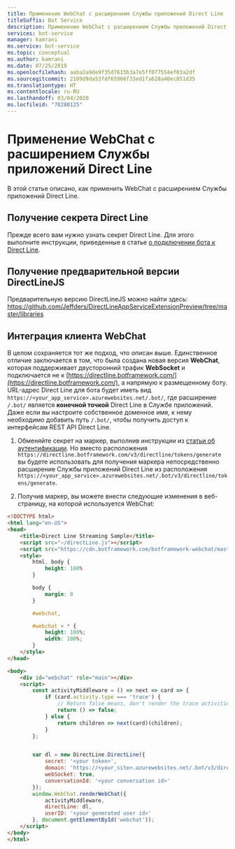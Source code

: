 ```yaml
---
title: Применение WebChat с расширением Службы приложений Direct Line
titleSuffix: Bot Service
description: Применение WebChat с расширением Службы приложений Direct Line
services: bot-service
manager: kamrani
ms.service: bot-service
ms.topic: conceptual
ms.author: kamrani
ms.date: 07/25/2019
ms.openlocfilehash: aaba2a9de9f35d7615b3a7e5ff077554ef03a2df
ms.sourcegitcommit: 2109d9da53fdf65966f33ed1fa628a40ec851d35
ms.translationtype: HT
ms.contentlocale: ru-RU
ms.lasthandoff: 03/04/2020
ms.locfileid: "78280125"
---
```

# <a name="use-webchat-with-the-direct-line-app-service-extension"></a>Применение WebChat с расширением Службы приложений Direct Line

В этой статье описано, как применить WebChat с расширением Службы приложений Direct Line.

## <a name="get-your-direct-line-secret"></a>Получение секрета Direct Line

Прежде всего вам нужно узнать секрет Direct Line. Для этого выполните инструкции, приведенные в статье [о подключении бота к Direct Line](bot-service-channel-connect-directline.md).

## <a name="get-the-preview-version-of-directlinejs"></a>Получение предварительной версии DirectLineJS
Предварительную версию DirectLineJS можно найти здесь: https://github.com/Jeffders/DirectLineAppServiceExtensionPreview/tree/master/libraries

## <a name="integrate-webchat-client"></a>Интеграция клиента WebChat

В целом сохраняется тот же подход, что описан выше. Единственное отличие заключается в том, что была создана новая версия **WebChat**, которая поддерживает двусторонний трафик **WebSocket** и подключается не к [https://directline.botframework.com/](https://directline.botframework.com/), а напрямую к размещенному боту.
URL-адрес Direct Line для бота будет иметь вид `https://<your_app_service>.azurewebsites.net/.bot/`, где расширение `/.bot/` является **конечной точкой** Direct Line в Службе приложений.
Даже если вы настроите собственное доменное имя, к нему необходимо добавить путь `/.bot/`, чтобы получить доступ к интерфейсам REST API Direct Line.

1. Обменяйте секрет на маркер, выполнив инструкции из [статьи об аутентификации](https://docs.microsoft.com/azure/bot-service/rest-api/bot-framework-rest-direct-line-3-0-authentication?view=azure-bot-service-4.0). Но вместо расположения `https://directline.botframework.com/v3/directline/tokens/generate` вы будете использовать для получения маркера непосредственно расширение Службы приложений Direct Line из расположения `https://<your_app_service>.azurewebsites.net/.bot/v3/directline/tokens/generate`.  

1. Получив маркер, вы можете внести следующие изменения в веб-страницу, на которой используется WebChat:

```html
<!DOCTYPE html>
<html lang="en-US">
<head>
    <title>Direct Line Streaming Sample</title>
    <script src="~/directLine.js"></script>
    <script src="https://cdn.botframework.com/botframework-webchat/master/webchat.js"></script>
    <style>
        html, body {
            height: 100%
        }

        body {
            margin: 0
        }

        #webchat,

        #webchat > * {
            height: 100%;
            width: 100%;
        }
    </style>
</head>

<body>
    <div id="webchat" role="main"></div>
    <script>
        const activityMiddleware = () => next => card => {
            if (card.activity.type === 'trace') {
                // Return false means, don't render the trace activities
                return () => false;
            } else {
                return children => next(card)(children);
            }
        };


        var dl = new DirectLine.DirectLine({
            secret: '<your token>',
            domain: 'https://<your_site>.azurewebsites.net/.bot/v3/directline',
            webSocket: true,
            conversationId: '<your conversation id>'
        });
        window.WebChat.renderWebChat({
            activityMiddleware,
            directLine: dl,
            userID: '<your generated user id>'
        }, document.getElementById('webchat'));
    </script>
</body>
</html>

```
